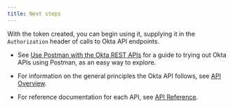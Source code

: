 ```yaml
---
title: Next steps
---
```


With the token created, you can begin using it, supplying it in the `Authorization` header of calls to Okta API endpoints.

* See [Use Postman with the Okta REST APIs](/code/rest/) for a guide to trying out Okta APIs using Postman, as an easy way to explore.

* For information on the general principles the Okta API follows, see [API Overview](/docs/reference/api-overview/).

* For reference documentation for each API, see [API Reference](/docs/reference/).
